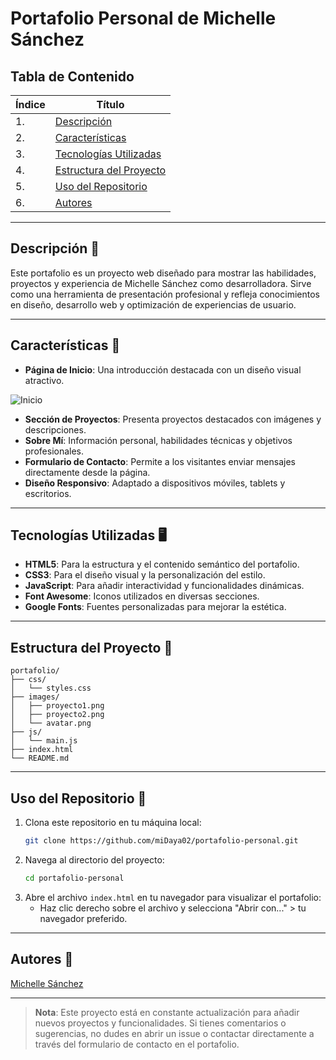 # Portafolio Personal de Michelle Sánchez

## Tabla de Contenido
| Índice | Título |
|--|--|
| 1. | [Descripción](#descripcion) |
| 2. | [Características](#caracteristicas) |
| 3. | [Tecnologías Utilizadas](#tecnologias-utilizadas) |
| 4. | [Estructura del Proyecto](#estructura-del-proyecto) |
| 5. | [Uso del Repositorio](#uso-del-repositorio) |
| 6. | [Autores](#autores) |

---

## Descripción 🚀

Este portafolio es un proyecto web diseñado para mostrar las habilidades, proyectos y experiencia de Michelle Sánchez como desarrolladora. Sirve como una herramienta de presentación profesional y refleja conocimientos en diseño, desarrollo web y optimización de experiencias de usuario.

---

## Características 🧮

- **Página de Inicio**: Una introducción destacada con un diseño visual atractivo.

![Inicio](../img/inicio.png)

  
- **Sección de Proyectos**: Presenta proyectos destacados con imágenes y descripciones.
- **Sobre Mí**: Información personal, habilidades técnicas y objetivos profesionales.
- **Formulario de Contacto**: Permite a los visitantes enviar mensajes directamente desde la página.
- **Diseño Responsivo**: Adaptado a dispositivos móviles, tablets y escritorios.

---

## Tecnologías Utilizadas 🖥️

- **HTML5**: Para la estructura y el contenido semántico del portafolio.
- **CSS3**: Para el diseño visual y la personalización del estilo.
- **JavaScript**: Para añadir interactividad y funcionalidades dinámicas.
- **Font Awesome**: Iconos utilizados en diversas secciones.
- **Google Fonts**: Fuentes personalizadas para mejorar la estética.

---

## Estructura del Proyecto 📁

```
portafolio/
├── css/
│   └── styles.css
├── images/
│   ├── proyecto1.png
│   ├── proyecto2.png
│   └── avatar.png
├── js/
│   └── main.js
├── index.html
└── README.md
```

---

## Uso del Repositorio 📐

1. Clona este repositorio en tu máquina local:
   ```bash
   git clone https://github.com/miDaya02/portafolio-personal.git
   ```
2. Navega al directorio del proyecto:
   ```bash
   cd portafolio-personal
   ```
3. Abre el archivo `index.html` en tu navegador para visualizar el portafolio:
   - Haz clic derecho sobre el archivo y selecciona "Abrir con..." > tu navegador preferido.

---

## Autores 👤

[Michelle Sánchez](https://github.com/miDaya02)

---

> **Nota**: Este proyecto está en constante actualización para añadir nuevos proyectos y funcionalidades. Si tienes comentarios o sugerencias, no dudes en abrir un issue o contactar directamente a través del formulario de contacto en el portafolio.
